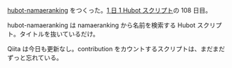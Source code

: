 [hubot-namaeranking][gh:bouzuya/hubot-namaeranking] をつくった。[1 日 1 Hubot スクリプト][hubot-script-per-day]の 108 日目。

hubot-namaeranking は namaeranking から名前を検索する Hubot スクリプト。タイトルを抜いているだけ。

Qiita は今日も更新なし。contribution をカウントするスクリプトは、まだまだずっと忘れている。

[gh:bouzuya/hubot-namaeranking]: https://github.com/bouzuya/hubot-namaeranking
[hubot-script-per-day]: http://blog.bouzuya.net/posts?tags=hubot-script-per-day
